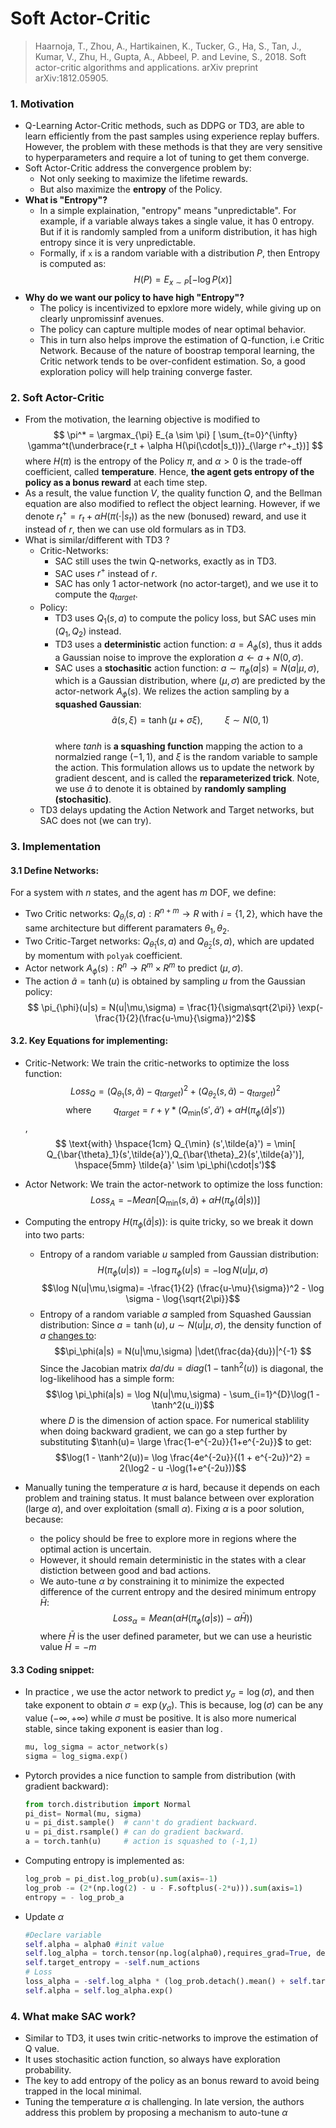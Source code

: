 # Soft Actor-Critic 
> Haarnoja, T., Zhou, A., Hartikainen, K., Tucker, G., Ha, S., Tan, J., Kumar, V., Zhu, H., Gupta, A., Abbeel, P. and Levine, S., 2018. Soft actor-critic algorithms and applications. arXiv preprint arXiv:1812.05905.

### 1. Motivation
+ Q-Learning Actor-Critic methods, such as DDPG or TD3, are able to learn efficiently from the past samples using experience replay buffers. However, the problem with these methods is that they are very sensitive to hyperparameters and require a lot of tuning to get them converge.
+ Soft Actor-Critic address the convergence problem by:
  + Not only seeking to maximize the lifetime rewards.
  + But also maximize the **entropy** of the Policy. 
+ **What is "Entropy"?** 
  + In a simple explaination, "entropy" means "unpredictable". For example, if a variable always takes a single value, it has 0 entropy. But if it is randomly sampled from a uniform distribution, it has high entropy since it is very unpredictable. 
  + Formally, if `x` is a random variable with a distribution $P$, then Entropy is computed as:
  $$ H(P) = E_{x \sim P} [-\log P(x)]$$
+ **Why do we want our policy to have high "Entropy"?** 
  + The policy is incentivized to epxlore more widely, while giving up on clearly unpromissinf avenues.
  + The policy can capture multiple modes of near optimal behavior.
  + This in turn also helps improve the estimation of Q-function, i.e Critic Network. Because of the nature of boostrap temporal learning, the Critic network tends to be over-confident estimation. So, a good exploration policy will help training converge faster. 

### 2. Soft Actor-Critic
+ From the motivation, the learning objective is modified to
    $$ \pi^* = \argmax_{\pi} E_{a \sim \pi} [ \sum_{t=0}^{\infty} \gamma^t(\underbrace{r_t + \alpha H(\pi(\cdot|s_t))}_{\large r^+_t})] $$ 
  where $H(\pi)$ is the entropy of the Policy $\pi$, and $\alpha >0$ is the trade-off coefficient, called **temperature**. Hence, **the agent gets entropy of the policy as a bonus reward** at each time step.
+ As a result, the value function $V$, the quality function $Q$, and the Bellman equation are also modified to reflect the object learning. However, if we denote $r^+_t = r_t + \alpha H(\pi(\cdot|s_t))$ as the new (bonused) reward, and use it instead of $r$, then we can use old formulars as in TD3. 
+ What is similar/different with TD3 ?
  + Critic-Networks: 
    + SAC still uses the twin Q-networks, exactly as in TD3.
    + SAC uses $r^+$ instead of $r$.
    + SAC has only 1 actor-network (no actor-target), and we use it to compute the $q_{target}$. 
  + Policy:
    + TD3 uses $Q_1(s,a)$ to compute the policy loss, but SAC uses $\min (Q_1,Q_2)$ instead.  
    + TD3 uses a **deterministic** action function: $a=A_\phi(s)$, thus it adds a Gaussian noise to improve the exploration $a \leftarrow a + N(0,\sigma)$.
    + SAC uses a **stochasitic** action function: $a \sim \pi_{\phi}(a|s)=N(a|\mu,\sigma)$, which is a Gaussian distribution, where $(\mu,\sigma)$ are predicted by the actor-network  $A_{\phi}(s)$. We relizes the action sampling by a **squashed Gaussian**:
      $$ \tilde{a}(s,\xi) = \tanh(\mu + \sigma \xi ), \hspace{1cm} \xi \sim N(0,1) $$       
      where $tanh$ is **a squashing function** mapping the action to a normalzied range $(-1,1)$, and $\xi$ is the random variable to sample the action. This formulation allows us to update the network by gradient descent, and is called the **reparameterized trick**. Note, we use $\tilde{a}$ to denote it is obtained by **randomly sampling (stochasitic)**.
  + TD3 delays updating the Action Network and Target networks, but SAC does not (we can try).

### 3. Implementation
#### 3.1 Define Networks:
For a system with $n$ states, and the agent has $m$ DOF, we define:
  + Two Critic networks: $Q_{\theta_i}(s,a): R^{n+m} \rightarrow R$ with $i=\{1,2\}$, which have the same architecture but different paramaters $\theta_1,\theta_2$.
  + Two Critic-Target networks: $Q_{\bar{\theta}_1}(s,a)$ and $Q_{\bar{\theta}_2}(s,a)$, which are updated by momentum with `polyak` coefficient.
  + Actor network $A_{\phi}(s): R^n \rightarrow R^m \times R^m$ to predict ($\mu,\sigma$).
  + The action $\tilde{a} = \tanh(u)$ is obtained by sampling $u$ from the Gaussian policy:
    $$ \pi_{\phi}(u|s) = N(u|\mu,\sigma) = \frac{1}{\sigma\sqrt{2\pi}} \exp(-\frac{1}{2}(\frac{u-\mu}{\sigma})^2)$$
#### 3.2. Key Equations for implementing:

+ Critic-Network: We train the critic-networks to optimize the loss function:
  $$ Loss_Q = (Q_{\theta_1}(s,\tilde{a}) - q_{target})^2 + (Q_{\theta_2}(s,\tilde{a}) - q_{target})^2$$
  $$ \text{where} \hspace{1cm}  q_{target} = r + \gamma*(Q_{\min}(s',\tilde{a}') + \alpha H(\pi_\phi(\tilde{a}|s'))$$,
  $$ \text{with} \hspace{1cm} Q_{\min} (s',\tilde{a}') = \min[ Q_{\bar{\theta}_1}(s',\tilde{a}'),Q_{\bar{\theta}_2}(s',\tilde{a}')], \hspace{5mm} \tilde{a}' \sim \pi_\phi(\cdot|s')$$ 
+ Actor Network: We train the actor-network to optimize the loss function:
  $$ Loss_A = - Mean[Q_{\min}(s,\tilde{a}) + \alpha H( \pi_{\phi}(\tilde{a}|s)) ]$$ 

+ Computing the entropy $H(\pi_\phi(\tilde{a}|s))$: is quite tricky, so we break it down into two parts:
  + Entropy of a random variable $u$ sampled from Gaussian distribution:
    $$H(\pi_\phi(u|s)) = -\log \pi_\phi(u|s) = - \log N(u|\mu,\sigma)$$
    $$\log N(u|\mu,\sigma)= -\frac{1}{2} (\frac{u-\mu}{\sigma})^2 - \log \sigma - \log{\sqrt{2\pi}}$$
  + Entropy of a random variable $a$ sampled from Squashed Gaussian distribution: Since $a=\tanh(u), u \sim N(u|\mu,\sigma)$, the density function of $a$ [changes to](https://math.stackexchange.com/questions/3108216/change-of-variables-apply-tanh-to-the-gaussian-samples):
    $$\pi_\phi(a|s) = N(u|\mu,\sigma) |\det(\frac{da}{du})|^{-1} $$
    Since the Jacobian matrix $da/du = diag(1 - \tanh^2(u))$ is diagonal, the log-likelihood has a simple form:
    $$\log \pi_\phi(a|s) = \log N(u|\mu,\sigma) - \sum_{i=1}^{D}\log(1 - \tanh^2(u_i))$$
    where $D$ is the dimension of action space. For numerical stablility  when doing backward gradient, we can go a step further by substituting $\tanh(u)= \large \frac{1-e^{-2u}}{1+e^{-2u}}$ to get:
    $$\log(1 - \tanh^2(u))= \log \frac{4e^{-2u}}{(1 + e^{-2u})^2} = 2(\log2 - u -\log(1+e^{-2u}))$$ 
+ Manually tuning the temperature $\alpha$ is hard, because it depends on each problem and training status. It must balance between over exploration (large $\alpha$), and over exploitation (small $\alpha$). Fixing $\alpha$ is a poor solution, because:
  + the policy should be free to explore more in regions where the optimal action is uncertain. 
  + However, it should remain deterministic in the states with a clear distiction between good and bad actions.
  + We auto-tune $\alpha$ by constraining it to minimize the expected difference of the current entropy and the desired minimum entropy $\bar{H}$:
    $$Loss_{\alpha}= Mean(\alpha H(\pi_\phi(a|s)) - \alpha \bar{H}))$$
  where $\bar{H}$ is the user defined parameter, but we can use a heuristic value $\bar{H}=-m$
#### 3.3 Coding snippet:
  + In practice , we use the actor network to predict $y_\sigma=\log(\sigma)$, and then take exponent to obtain $\sigma=\exp(y_\sigma)$. This is because, 
   $\log(\sigma)$ can be any value $(-\infty, +\infty)$ while $\sigma$ must be positive. It is also more numerical stable, since taking exponent is easier than $\log$.
    ```python
    mu, log_sigma = actor_network(s)
    sigma = log_sigma.exp()
    ```
  + Pytorch provides a nice function to sample from distribution (with gradient backward):
    ```python 
    from torch.distribution import Normal 
    pi_dist= Normal(mu, sigma)
    u = pi_dist.sample()  # cann't do gradient backward.
    u = pi_dist.rsample() # can do gradient backward.
    a = torch.tanh(u)     # action is squashed to (-1,1)
    ```
  + Computing entropy is implemented as:
    ```python
    log_prob = pi_dist.log_prob(u).sum(axis=-1)
    log_prob -= (2*(np.log(2) - u - F.softplus(-2*u))).sum(axis=1)
    entropy = - log_prob_a
    ```
  + Update $\alpha$ 
    ```python
    #Declare variable
    self.alpha = alpha0 #init value
    self.log_alpha = torch.tensor(np.log(alpha0),requires_grad=True, device=self.device)
    self.target_entropy = -self.num_actions 
    # Loss
    loss_alpha = -self.log_alpha * (log_prob.detach().mean() + self.target_entropy)
    self.alpha = self.log_alpha.exp()
    ```
### 4. What make SAC work?
+ Similar to TD3, it uses twin critic-networks to improve the estimation of Q value.
+ It uses stochasitic action function, so always have exploration probability.
+ The key to add entropy of the policy as an bonus reward to avoid being trapped in the local minimal.
+ Tuning the temperature $\alpha$ is challenging. In late version, the authors address this problem by proposing a mechanism to auto-tune $\alpha$

